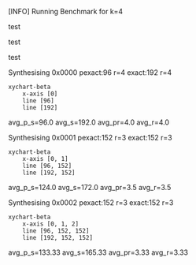[INFO] Running Benchmark for k=4

test

test

test

Synthesising 0x0000 pexact:96 r=4 exact:192 r=4

```mermaid
xychart-beta
    x-axis [0]
    line [96]
    line [192]
```
 avg_p_s=96.0 avg_s=192.0 avg_pr=4.0 avg_r=4.0

Synthesising 0x0001 pexact:152 r=3 exact:152 r=3

```mermaid
xychart-beta
    x-axis [0, 1]
    line [96, 152]
    line [192, 152]
```
 avg_p_s=124.0 avg_s=172.0 avg_pr=3.5 avg_r=3.5

Synthesising 0x0002 pexact:152 r=3 exact:152 r=3

```mermaid
xychart-beta
    x-axis [0, 1, 2]
    line [96, 152, 152]
    line [192, 152, 152]
```
 avg_p_s=133.33 avg_s=165.33 avg_pr=3.33 avg_r=3.33

